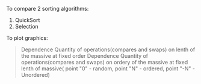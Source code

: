 To compare 2 sorting algorithms:

1) QuickSort
2) Selection

To plot graphics:

> Dependence Quantity of operations(compares and swaps) on lenth of the massive at fixed order
> Dependence Quantity of operations(compares and swaps) on ordery of the massive at fixed lenth of massive( point "0" - random, point "N" - ordered, point "-N" - Unordered)

